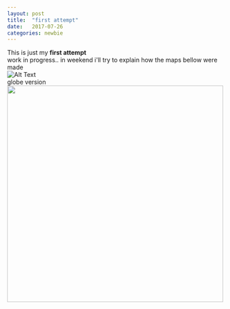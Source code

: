 ```yaml
---
layout: post
title:  "first attempt"
date:   2017-07-26 
categories: newbie
---
```


This is just my **first attempt**
<br>
work in progress.. in weekend i'll try to explain how the maps bellow were made
<br>
![Alt Text](http://LRSCardoso.github.io/mapa_linhas_populacao_lt.jpg)
<br>
globe version
<img src="http://LRSCardoso.github.io/mapa_linhas_populacao4.jpeg" width="500" height="500" />
